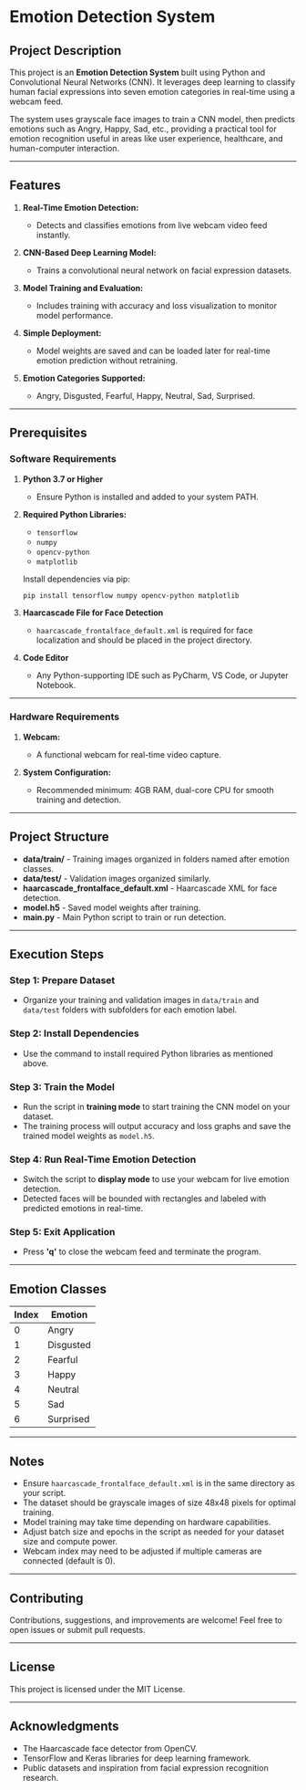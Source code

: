 
# Emotion Detection System

## **Project Description**

This project is an **Emotion Detection System** built using Python and Convolutional Neural Networks (CNN). It leverages deep learning to classify human facial expressions into seven emotion categories in real-time using a webcam feed.

The system uses grayscale face images to train a CNN model, then predicts emotions such as Angry, Happy, Sad, etc., providing a practical tool for emotion recognition useful in areas like user experience, healthcare, and human-computer interaction.

---

## **Features**

1. **Real-Time Emotion Detection:**

   * Detects and classifies emotions from live webcam video feed instantly.

2. **CNN-Based Deep Learning Model:**

   * Trains a convolutional neural network on facial expression datasets.

3. **Model Training and Evaluation:**

   * Includes training with accuracy and loss visualization to monitor model performance.

4. **Simple Deployment:**

   * Model weights are saved and can be loaded later for real-time emotion prediction without retraining.

5. **Emotion Categories Supported:**

   * Angry, Disgusted, Fearful, Happy, Neutral, Sad, Surprised.

---

## **Prerequisites**

### **Software Requirements**

1. **Python 3.7 or Higher**

   * Ensure Python is installed and added to your system PATH.

2. **Required Python Libraries:**

   * `tensorflow`
   * `numpy`
   * `opencv-python`
   * `matplotlib`

   Install dependencies via pip:

   ```
   pip install tensorflow numpy opencv-python matplotlib
   ```

3. **Haarcascade File for Face Detection**

   * `haarcascade_frontalface_default.xml` is required for face localization and should be placed in the project directory.

4. **Code Editor**

   * Any Python-supporting IDE such as PyCharm, VS Code, or Jupyter Notebook.

---

### **Hardware Requirements**

1. **Webcam:**

   * A functional webcam for real-time video capture.

2. **System Configuration:**

   * Recommended minimum: 4GB RAM, dual-core CPU for smooth training and detection.

---

## **Project Structure**

* **data/train/** - Training images organized in folders named after emotion classes.
* **data/test/** - Validation images organized similarly.
* **haarcascade\_frontalface\_default.xml** - Haarcascade XML for face detection.
* **model.h5** - Saved model weights after training.
* **main.py** - Main Python script to train or run detection.

---

## **Execution Steps**

### Step 1: Prepare Dataset

* Organize your training and validation images in `data/train` and `data/test` folders with subfolders for each emotion label.

### Step 2: Install Dependencies

* Use the command to install required Python libraries as mentioned above.

### Step 3: Train the Model

* Run the script in **training mode** to start training the CNN model on your dataset.
* The training process will output accuracy and loss graphs and save the trained model weights as `model.h5`.

### Step 4: Run Real-Time Emotion Detection

* Switch the script to **display mode** to use your webcam for live emotion detection.
* Detected faces will be bounded with rectangles and labeled with predicted emotions in real-time.

### Step 5: Exit Application

* Press **'q'** to close the webcam feed and terminate the program.

---

## **Emotion Classes**

| Index | Emotion   |
| ----- | --------- |
| 0     | Angry     |
| 1     | Disgusted |
| 2     | Fearful   |
| 3     | Happy     |
| 4     | Neutral   |
| 5     | Sad       |
| 6     | Surprised |

---

## **Notes**

* Ensure `haarcascade_frontalface_default.xml` is in the same directory as your script.
* The dataset should be grayscale images of size 48x48 pixels for optimal training.
* Model training may take time depending on hardware capabilities.
* Adjust batch size and epochs in the script as needed for your dataset size and compute power.
* Webcam index may need to be adjusted if multiple cameras are connected (default is 0).

---

## **Contributing**

Contributions, suggestions, and improvements are welcome! Feel free to open issues or submit pull requests.

---

## **License**

This project is licensed under the MIT License.

---

## **Acknowledgments**

* The Haarcascade face detector from OpenCV.
* TensorFlow and Keras libraries for deep learning framework.
* Public datasets and inspiration from facial expression recognition research.



